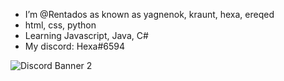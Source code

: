 - I’m @Rentados as known as yagnenok, kraunt, hexa, ereqed
- html, css, python
- Learning Javascript, Java, C#
- My discord: Hexa#6594
<img src="https://discordapp.com/api/guilds/454026029393117195/widget.png?style=banner2" alt="Discord Banner 2"/>
